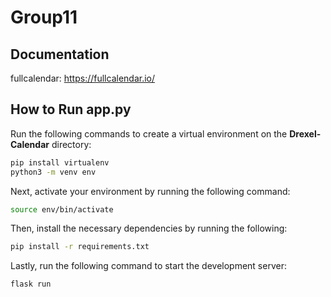 # Group11

## Documentation
fullcalendar: https://fullcalendar.io/


## How to Run app.py
Run the following commands to create a virtual environment on the **Drexel-Calendar** directory:
```bash
pip install virtualenv
python3 -m venv env
```
Next, activate your environment by running the following command:
```bash
source env/bin/activate
```
Then, install the necessary dependencies by running the following:
```bash
pip install -r requirements.txt
```
Lastly, run the following command to start the development server:
```bash
flask run
```
